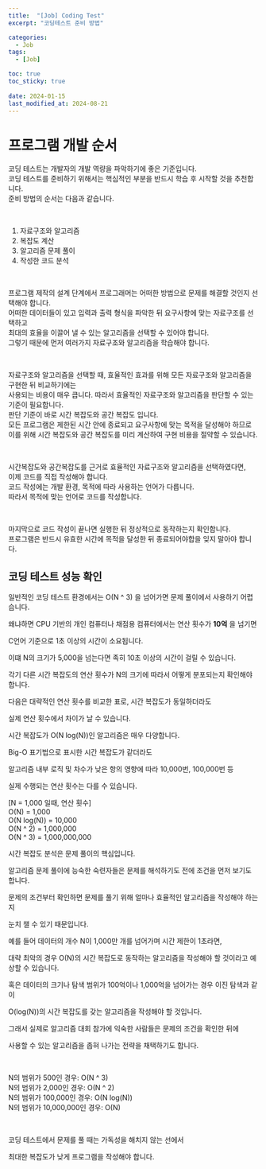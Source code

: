 ```yaml
---
title:  "[Job] Coding Test"
excerpt: "코딩테스트 준비 방법"

categories:
  - Job
tags:
  - [Job]

toc: true
toc_sticky: true
 
date: 2024-01-15
last_modified_at: 2024-08-21
---
```


# 프로그램 개발 순서
코딩 테스트는 개발자의 개발 역량을 파악하기에 좋은 기준입니다.  
코딩 테스트를 준비하기 위해서는 핵심적인 부분을 반드시 학습 후 시작할 것을 추천합니다.  
준비 방법의 순서는 다음과 같습니다.  

<br/>

1. 자료구조와 알고리즘
2. 복잡도 계산
3. 알고리즘 문제 풀이
4. 작성한 코드 분석

<br/>

프로그램 제작의 설계 단계에서 프로그래머는 어떠한 방법으로 문제를 해결할 것인지 선택해야 합니다.  
어떠한 데이터들이 있고 입력과 출력 형식을 파악한 뒤 요구사항에 맞는 자료구조를 선택하고  
최대의 효율을 이끌어 낼 수 있는 알고리즘을 선택할 수 있어야 합니다.  
그렇기 때문에 먼저 여러가지 자료구조와 알고리즘을 학습해야 합니다.  

<br/>

자료구조와 알고리즘을 선택할 때, 효율적인 효과를 위해 모든 자료구조와 알고리즘을 구현한 뒤 비교하기에는  
사용되는 비용이 매우 큽니다. 따라서 효율적인 자료구조와 알고리즘을 판단할 수 있는 기준이 필요합니다.  
판단 기준이 바로 시간 복잡도와 공간 복잡도 입니다.  
모든 프로그램은 제한된 시간 안에 종료되고 요구사항에 맞는 목적을 달성해야 하므로  
이를 위해 시간 복잡도와 공간 복잡도를 미리 계산하여 구현 비용을 절약할 수 있습니다.  

<br/>  

시간복잡도와 공간복잡도를 근거로 효율적인 자료구조와 알고리즘을 선택하였다면,  
이제 코드를 직접 작성해야 합니다.  
코드 작성에는 개발 환경, 목적에 따라 사용하는 언어가 다릅니다.  
따라서 목적에 맞는 언어로 코드를 작성합니다.  

<br/>
  
마지막으로 코드 작성이 끝나면 실행한 뒤 정상적으로 동작하는지 확인합니다.  
프로그램은 반드시 유효한 시간에 목적을 달성한 뒤 종료되어야합을 잊지 말아야 합니다.  

## 코딩 테스트 성능 확인 ##

일반적인 코딩 테스트 환경에서는 O(N ^ 3) 을 넘어가면 문제 풀이에서 사용하기 어렵습니다.

왜냐하면 CPU 기반의 개인 컴퓨터나 채점용 컴퓨터에서는 연산 횟수가 **10억** 을 넘기면  

C언어 기준으로 1초 이상의 시간이 소요됩니다.  

이떄 N의 크기가 5,000을 넘는다면 족히 10초 이상의 시간이 걸릴 수 있습니다.  

각기 다른 시간 복잡도의 연산 횟수가 N의 크기에 따라서 어떻게 분포되는지 확인해야 합니다.  

다음은 대략적인 연산 횟수를 비교한 표로, 시간 복잡도가 동일하더라도  

실제 연산 횟수에서 차이가 날 수 있습니다.  

시간 복잡도가 O(N log(N))인 알고리즘은 매우 다양합니다.  

Big-O 표기법으로 표시한 시간 복잡도가 같더라도  

알고리즘 내부 로직 및 차수가 낮은 항의 영향에 따라 10,000번, 100,000번 등  

실제 수행되는 연산 횟수는 다를 수 있습니다.  

[N = 1,000 일때, 연산 횟수]  
O(N) = 1,000  
O(N log(N)) = 10,000  
O(N ^ 2) = 1,000,000  
O(N ^ 3) = 1,000,000,000  

시간 복잡도 분석은 문제 풀이의 핵심입니다.  

알고리즘 문제 풀이에 능숙한 숙련자들은 문제를 해석하기도 전에 조건을 먼저 보기도 합니다.  

문제의 조건부터 확인하면 문제를 풀기 위해 얼마나 효율적인 알고리즘을 작성해야 하는지  

눈치 챌 수 있기 때문입니다.  

예를 들어 데이터의 개수 N이 1,000만 개를 넘어가며 시간 제한이 1초라면,  

대략 최악의 경우 O(N)의 시간 복잡도로 동작하는 알고리즘을 작성해야 할 것이라고 예상할 수 있습니다.  

혹은 데이터의 크기나 탐색 범위가 100억이나 1,000억을 넘어가는 경우 이진 탐색과 같이  

O(log(N))의 시간 복잡도를 갖는 알고리즘을 작성해야 할 것입니다.  

그래서 실제로 알고리즘 대회 참가에 익숙한 사람들은 문제의 조건을 확인한 뒤에  

사용할 수 있는 알고리즘을 좁혀 나가는 전략을 채택하기도 합니다.  

<br/>

N의 범위가 500인 경우: O(N ^ 3)  
N의 범위가 2,000인 경우: O(N ^ 2)  
N의 범위가 100,000인 경우: O(N log(N))  
N의 범위가 10,000,000인 경우: O(N)  

<br/>

코딩 테스트에서 문제를 풀 때는 가독성을 해치지 않는 선에서  

최대한 복잡도가 낮게 프로그램을 작성해야 합니다.  